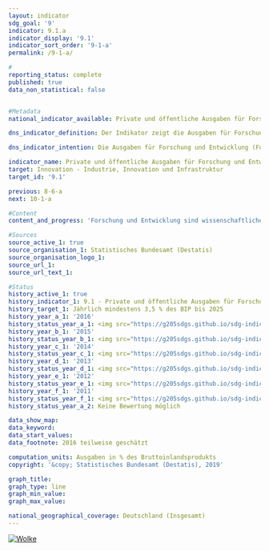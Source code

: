 ```yaml
---                   
layout: indicator                   
sdg_goal: '9'                   
indicator: 9.1.a                   
indicator_display: '9.1'                   
indicator_sort_order: '9-1-a'                   
permalink: /9-1-a/                   

#                   
reporting_status: complete                   
published: true                   
data_non_statistical: false                   


#Metadata                   
national_indicator_available: Private und öffentliche Ausgaben für Forschung und Entwicklung                   

dns_indicator_definition: Der Indikator zeigt die Ausgaben für Forschung und Entwicklung von Wirtschaft, Staat und Hochschulen in Relation zum Bruttoinlandsprodukt.                   

dns_indicator_intention: Die Ausgaben für Forschung und Entwicklung (FuE) sind eine wichtige, wenn auch nicht die alleinige Bestimmungsgröße für das Innovationstempo einer Volkswirtschaft. Je höher die Ausgaben sind, desto größer ist die Wahrscheinlichkeit für eine dynamischere Entwicklung der Produktivität, ein stärkeres Wirtschaftswachstum und eine verbesserte Wettbewerbsfähigkeit. Die Bundesregierung wird alle Möglichkeiten ausschöpfen, um das politische Ziel zu erreichen, die privaten und öffentlichen Ausgaben für Forschung und Entwicklung – eine wichtige Bestimmungsgröße für das Innovationstempo einer Volkswirtschaft – bis 2025 auf mindestens 3,5&nbsp;% des Bruttoinlandsproduktes jährlich zu erhöhen.                   

indicator_name: Private und öffentliche Ausgaben für Forschung und Entwicklung                   
target: Innovation - Industrie, Innovation und Infrastruktur                   
target_id: '9.1'                   

previous: 8-6-a                   
next: 10-1-a                   

#Content                    
content_and_progress: 'Forschung und Entwicklung sind wissenschaftliche Tätigkeiten und werden definiert als schöpferische und systematische Arbeiten zur Erweiterung des Wissensstands – einschließlich des Wissens über die Menschheit, die Kultur und die Gesellschaft – und zur Entwicklung neuer Anwendungen auf Basis des vorhandenen Wissens. Um Forschung und Entwicklung gegenüber verwandten Tätigkeiten abzugrenzen, wird als Hauptkriterium geprüft, ob ein nennenswertes Element von Neuheit oder Weiterentwicklung vorhanden ist. <br><br>Der Anteil der Forschungs- und Entwicklungsausgaben am Bruttoinlandsprodukt wird jährlich vom Statistischen Bundesamt ermittelt. Die gesamten Ausgaben für Forschung und Entwicklung setzen sich aus den Ausgaben der Sektoren Staat (einschließlich private Forschungseinrichtungen ohne Erwerbszweck), Hochschulen und Wirtschaft zusammen. Die Erhebungen und Berechnungen folgen den methodischen Empfehlungen des Frascati-Handbuchs der OECD zu Statistiken über Forschung und Entwicklung, wodurch die räumliche Vergleichbarkeit auch international sichergestellt ist. <br><br>Im Jahr 2016 lagen die gesamten FuE-Ausgaben in Deutschland bei 92,2 Milliarden Euro. Dies entsprach einem Anteil von 2,9&nbsp;% am Bruttoinlandsprodukt. Seit dem Jahr 2000 ist der Anteil in Deutschland um 0,5 Prozentpunkte gestiegen. In den 1990er-Jahren war er zunächst zurückgegangen und überstieg nach einem Tiefpunkt in 1994/95 erst wieder 2002 das Niveau von 1991. Das ursprünglich für 2010 anvisierte Ziel eines Anteils von 3&nbsp;% der FuE-Ausgaben am Bruttoinlandsprodukt wurde zu keinem Zeitpunkt erreicht. Nach einer Änderung der Zielvorgabe lag der Indikator 2016 um 0,6 Prozentpunkte unterhalb des bis 2025 gesetzten Zielwertes von jährlich 3,5&nbsp;% des BIP. Bei Fortsetzung der Entwicklung der letzten fünf Jahre wäre davon auszugehen, dass die Zielmarke nicht erreicht wird. <br><br>Im internationalen Vergleich liegt Deutschland vor den USA mit 2,7&nbsp;% (2016) und der EU-28-Region mit 2,0&nbsp;%. Einige Staaten wie zum Beispiel Schweden (3,3&nbsp;%) oder Japan (3,1&nbsp;%) liegen hingegen deutlich vor Deutschland. <br><br>Im Jahr 2016 entfiel der weitaus größte Teil der FuE-Ausgaben in Deutschland mit rund 68&nbsp;% auf die Wirtschaft, 18&nbsp;% gaben die Hochschulen aus, weitere 14&nbsp;% staatliche und private Forschungseinrichtungen ohne Erwerbszweck. Das Personal in Forschung und Entwicklung umfasste dabei rund 658&nbsp;000 Vollzeitäquivalente, wobei jeweils nur der im Bereich Forschung und Entwicklung geleistete Anteil der Arbeitszeit berücksichtigt wird. Das Personal ist zu 63&nbsp;% der Wirtschaft, zu 21&nbsp;% den Hochschulen und zu 16&nbsp;% den staatlichen und privaten Forschungseinrichtungen ohne Erwerbszweck zuzurechnen.'                   

#Sources
source_active_1: true                           
source_organisation_1: Statistisches Bundesamt (Destatis)                           
source_organisation_logo_1:                            
source_url_1:                            
source_url_text_1:                            

#Status                   
history_active_1: true                   
history_indicator_1: 9.1 - Private und öffentliche Ausgaben für Forschung und Entwicklung                   
history_target_1: Jährlich mindestens 3,5 % des BIP bis 2025
history_year_a_1: '2016'                           
history_status_year_a_1: <img src="https://g205sdgs.github.io/sdg-indicators/public/Wettersymbole/Wolke.png" alt="Wolke" />
history_year_b_1: '2015'                           
history_status_year_b_1: <img src="https://g205sdgs.github.io/sdg-indicators/public/Wettersymbole/Wolke.png" alt="Wolke" />
history_year_c_1: '2014'                           
history_status_year_c_1: <img src="https://g205sdgs.github.io/sdg-indicators/public/Wettersymbole/Wolke.png" alt="Wolke" />
history_year_d_1: '2013'                           
history_status_year_d_1: <img src="https://g205sdgs.github.io/sdg-indicators/public/Wettersymbole/Wolke.png" alt="Wolke" />
history_year_e_1: '2012'                           
history_status_year_e_1: <img src="https://g205sdgs.github.io/sdg-indicators/public/Wettersymbole/Wolke.png" alt="Wolke" />
history_year_f_1: '2011'                           
history_status_year_f_1: <img src="https://g205sdgs.github.io/sdg-indicators/public/Wettersymbole/Wolke.png" alt="Wolke" />
history_status_year_a_2: Keine Bewertung möglich

data_show_map: 
data_keyword:                    
data_start_values:                    
data_footnote: 2016 teilweise geschätzt                   

computation_units: Ausgaben in % des Bruttoinlandsprodukts                   
copyright: '&copy; Statistisches Bundesamt (Destatis), 2019'                   

graph_title:                    
graph_type: line                   
graph_min_value:                    
graph_max_value:                    

national_geographical_coverage: Deutschland (Insgesamt)                   
---
```

<a href="https://nachhaltige-entwicklung-deutschland.github.io/open-sdg-site-starter/status/"><img src="https://g205sdgs.github.io/sdg-indicators/public/Wettersymbole/Wolke.png" alt="Wolke" />                           
</a>
